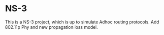 # NS-3
This is a NS-3 project, which is up to simulate Adhoc routing protocols.
Add 802.11p Phy and new propagation loss model.
